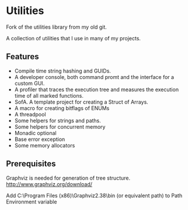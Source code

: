# Utilities
Fork of the utilities library from my old git.

A collection of utilities that I use in many of my projects.

## Features
* Compile time string hashing and GUIDs.
* A developer console, both command promt and the interface for a custom GUI.
* A profiler that traces the execution tree and measures the execution time of all marked functions.
* SofA. A template project for creating a Struct of Arrays.
* A macro for creating bitflags of ENUMs
* A threadpool
* Some helpers for strings and paths.
* Some helpers for concurrent memory
* Monadic optional
* Base error exception
* Some memory allocators

## Prerequisites
Graphviz is needed for generation of tree structure.
http://www.graphviz.org/download/

Add C:\Program Files (x86)\Graphviz2.38\bin (or equivalent path) to Path Environment variable
